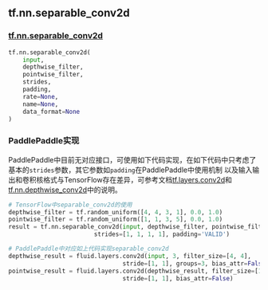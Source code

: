 ## tf.nn.separable_conv2d

### [tf.nn.separable_conv2d](https://www.tensorflow.org/api_docs/python/tf/nn/separable_conv2d)
``` python
tf.nn.separable_conv2d(
    input,
    depthwise_filter,
    pointwise_filter,
    strides,
    padding,
    rate=None,
    name=None,
    data_format=None
)
```

### PaddlePaddle实现
PaddlePaddle中目前无对应接口，可使用如下代码实现，在如下代码中只考虑了基本的`strides`参数，其它参数如`padding`在PaddlePaddle中使用机制
以及输入输出和卷积核格式与TensorFlow存在差异，可参考文档[tf.layers.conv2d](https://github.com/PaddlePaddle/X2Paddle/blob/master/tensorflow2fluid/doc/tf.layers.conv2d.md)和[tf.nn.depthwise_conv2d](https://github.com/PaddlePaddle/X2Paddle/blob/master/tensorflow2fluid/doc/tf.nn.depthwise_conv2d.md)中的说明。
``` python
# TensorFlow中separable_conv2d的使用
depthwise_filter = tf.random_uniform([4, 4, 3, 1], 0.0, 1.0)
pointwise_filter = tf.random_uniform([1, 1, 3, 5], 0.0, 1.0)
result = tf.nn.separable_conv2d(input, depthwise_filter, pointwise_filter, 
                        strides=[1, 1, 1, 1], padding='VALID')

# PaddlePaddle中对应如上代码实现separable_conv2d
depthwise_result = fluid.layers.conv2d(input, 3, filter_size=[4, 4], 
                                stride=[1, 1], groups=3, bias_attr=False)
pointwise_result = fluid.layers.conv2d(depthwise_result, filter_size=[1, 1], 
                                stride=[1, 1], bias_attr=False)

```
